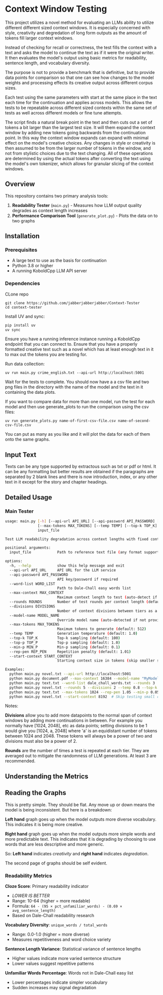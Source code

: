 # Context Window Testing

This project utilizes a novel method for evaluating an LLMs ability to utilize different different sized context windows.  It is especially concerned with style, creativity and degredation of long form outputs as the amount of tokens fill larger context windows. 

Instead of checking for recall or correctness, the test fills the context with a text and asks the model to continue the text as if it were the original writer. It then evaluates the model's output using basic metrics for readability, sentence length, and vocabulary diversity.

The purpose is not to provide a benchmark that is definitive, but to provide data points for comparison so that one can see how changes to the model weights and processing effects its creative output across different corpus sizes.

Each test using the same parameters with start at the same place in the text each time for the continuation and applies across models. This allows the tests to be repeatable across different sized contexts within the same set of tests as well across different models or fine tune attempts. 

The script finds a natural break point in the text and then cuts out a set of tokens a bit larger than the largest test size. It will them expand the context window by adding new tokens going backwards from the continuation point. In this way the context window expands can expand with minimal effect on the model's creative choices. Any changes in style or creativity is then assumed to be from the larger number of tokens in the window, and not from stylistic choices due to the text changing. All of these operations are determined by using the actual tokens after converting the text using the model's own tokenizer, which allows for granular slicing of the context windows.
 
## Overview

This repository contains two primary analysis tools:

1. **Readability Tester** (`main.py`) - Measures how LLM output quality degrades as context length increases
2. **Performance Comparison Tool** (`generate_plot.py`) - Plots the data on to two graphs

## Installation

### Prerequisites

- A large text to use as the basis for continuation
- Python 3.8 or higher
- A running KoboldCpp LLM API server

### Dependencies

CLone repo

```
git clone https://github.com/jabberjabberjabber/Context-Tester
cd context-tester
```

Install UV and sync:

```bash
pip install uv
uv sync
```

Ensure you have a running inference instance running a KoboldCpp endpoint that you can connect to. Ensure that you have a properly formatted creative text such as a novel which has at least enough text in it to max out the tokens you are testing for.  

Run data collection:

```
uv run main.py crime_english.txt --api-url http://localhost:5001
```

Wait for the tests to complete. You should now have a a csv file and two png files in the directory with the name of the model and the text in it containing the data plots.

If you want to compare data for more than one model, run the test for each model and then use generate_plots to run the comparison using the csv files:

```
uv run generate_plots.py name-of-first-csv-file.csv name-of-second-csv-file.csv 
```
You can put as many as you like and it will plot the data for each of them onto the same graphs.

## Input Text

Texts can be any type supported by extractous such as txt or pdf or html. It can be any formatting but better results are obtained if the paragraphs are separated by 2 blank lines and there is now introduction, index, or any other text in it except for the story and chapter headings.

## Detailed Usage

### Main Tester
```bash
usage: main.py [-h] [--api-url API_URL] [--api-password API_PASSWORD] [--word-list WORD_LIST] [--max-context MAX_CONTEXT] [--rounds ROUNDS] [--divisions DIVISIONS] [--model-name MODEL_NAME]
               [--max-tokens MAX_TOKENS] [--temp TEMP] [--top-k TOP_K] [--top-p TOP_P] [--min-p MIN_P] [--rep-pen REP_PEN] [--start-context START_CONTEXT]
               input_file

Test LLM readability degradation across context lengths with fixed continuation point

positional arguments:
  input_file            Path to reference text file (any format supported by extractous)

options:
  -h, --help            show this help message and exit
  --api-url API_URL     API URL for the LLM service
  --api-password API_PASSWORD
                        API key/password if required
  --word-list WORD_LIST
                        Path to Dale-Chall easy words list
  --max-context MAX_CONTEXT
                        Maximum context length to test (auto-detect if not specified)
  --rounds ROUNDS       Number of test rounds per context length (default: 3)
  --divisions DIVISIONS
                        Number of context divisions between tiers as a power of 2
  --model-name MODEL_NAME
                        Override model name (auto-detected if not provided)
  --max-tokens MAX_TOKENS
                        Maximum tokens to generate (default: 512)
  --temp TEMP           Generation temperature (default: 1.0)
  --top-k TOP_K         Top-k sampling (default: 100)
  --top-p TOP_P         Top-p sampling (default: 1.0)
  --min-p MIN_P         Min-p sampling (default: 0.1)
  --rep-pen REP_PEN     Repetition penalty (default: 1.01)
  --start-context START_CONTEXT
                        Starting context size in tokens (skip smaller sizes)

Examples:
  python main.py novel.txt --api-url http://localhost:5001
  python main.py document.pdf --max-context 16384 --model-name "MyModel"
  python main.py text.txt --word-list dale_chall_words.txt --rounds 3
  python main.py novel.txt --rounds 5 --divisions 2 --temp 0.8 --top-k 50
  python main.py text.txt --max-tokens 1024 --rep-pen 1.05 --min-p 0.05
  python main.py novel.txt --start-context 8192  # Skip testing small contexts
```

Notes:

**Divisions** allow you to add more datapoints to the normal span of context windows by adding more continuations in between. For example you normally have [1024, 2048], etc as data points; setting divisions to be 1 would give you [1024, a, 2048] where 'a' is an equidistant number of tokens between 1024 and 2048. These tokens will always be a power of two and divisions must also be a power of 2.
    
**Rounds** are the number of times a test is repeated at each tier. They are averaged out to mitigate the randomness of LLM generations. At least 3 are recommended.
 
## Understanding the Metrics

## Reading the Graphs

This is pretty simple. They should be flat. Any move up or down means the model is being inconsistent. But here is a breakdown:

**Left hand** graph goes up when the model outputs more diverse vocabulary. This indicates it is being more creative.

**Right hand** graph goes up when the model outputs more simple words and more predictable text. This indicates that it is degrading by choosing to use words that are less descriptive and more generic.

So: **Left hand** indicates *creativity* and **right hand** indicates *degredation*.

The second page of graphs should be self evident.
 
### Readability Metrics

**Cloze Score**: Primary readability indicator
- *LOWER IS BETTER*
- Range: 10-64 (higher = more readable)
- Formula: `64 - (95 × pct_unfamiliar_words) - (0.69 × avg_sentence_length)`
- Based on Dale-Chall readability research

**Vocabulary Diversity**: `unique_words / total_words`
- Range: 0.0-1.0 (higher = more diverse)
- Measures repetitiveness and word choice variety

**Sentence Length Variance**: Statistical variance of sentence lengths
- Higher values indicate more varied sentence structure
- Lower values suggest repetitive patterns

**Unfamiliar Words Percentage**: Words not in Dale-Chall easy list
- Lower percentages indicate simpler vocabulary
- Sudden increases may signal degradation